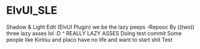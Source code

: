 ElvUI_SLE
=========

Shadow & Light Edit (ElvUI Plugin)
we be the lazy peeps -Repooc
By ((two)) three lazy asses lol :D
^ REALLY LAZY ASSES
Doing test commit
Some people like Kiritsu and placo have no life and want to start shit
Test